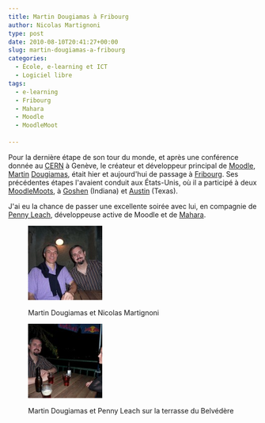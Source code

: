 ```yaml
---
title: Martin Dougiamas à Fribourg
author: Nicolas Martignoni
type: post
date: 2010-08-10T20:41:27+00:00
slug: martin-dougiamas-a-fribourg
categories:
  - École, e-learning et ICT
  - Logiciel libre
tags:
  - e-learning
  - Fribourg
  - Mahara
  - Moodle
  - MoodleMoot

---
```

Pour la dernière étape de son tour du monde, et après une conférence donnée au [CERN][1] à Genève, le créateur et développeur principal de [Moodle][2], [Martin][3] [Dougiamas][4], était hier et aujourd'hui de passage à [Fribourg][5]. Ses précédentes étapes l'avaient conduit aux États-Unis, où il a participé à deux [MoodleMoots][6], à [Goshen][7] (Indiana) et [Austin][8] (Texas).

J'ai eu la chance de passer une excellente soirée avec lui, en compagnie de [Penny Leach][9], développeuse active de Moodle et de [Mahara][10].

<div id='gallery-1' class='gallery galleryid-635 gallery-columns-2 gallery-size-thumbnail gallery1'>
  <figure class="gallery-item">

  <div class="gallery-icon">
    <a href="Martin_Nicolas.jpg" title="" rel="gallery1"><img src="Martin_Nicolas-150x150.jpg" width="150" height="150" alt="" /></a>
  </div><figcaption class="gallery-caption" id="caption639">

  <span class="imagedescription">Martin Dougiamas et Nicolas Martignoni</span><br /> </figcaption></figure><figure class="gallery-item">

  <div class="gallery-icon">
    <a href="Martin_Penny.jpg" title="" rel="gallery1"><img src="Martin_Penny-150x150.jpg" width="150" height="150" alt="" /></a>
  </div><figcaption class="gallery-caption" id="caption640">

  <span class="imagedescription">Martin Dougiamas et Penny Leach sur la terrasse du Belvédère</span><br /> </figcaption></figure>
</div>

 [1]: https://home.cern
 [2]: https://moodle.org/
 [3]: https://en.wikipedia.org/wiki/Martin_Dougiamas
 [4]: https://dougiamas.com/
 [5]: https://www.fribourgtourisme.ch/
 [6]: https://moodlemoot.org
 [7]: https://www.goshen.edu/moodle/
 [8]: https://www.moot-us.com/austin/
 [9]: http://she.geek.nz/
 [10]: https://mahara.org/

 <!--more-->
